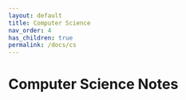 ```yaml
---
layout: default
title: Computer Science
nav_order: 4
has_children: true
permalink: /docs/cs
---
```


# Computer Science Notes

<!-- The Well-Funded Discipline
{: .fs-6 .fw-300 } -->
